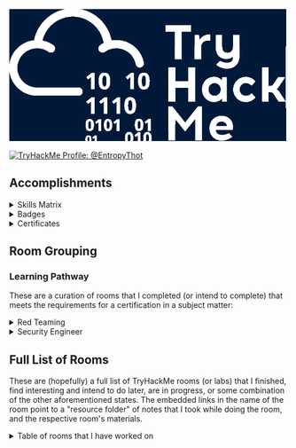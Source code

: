 
<img src="./images/banner.png" width="500px" />

<a href="https://tryhackme.com/p/EntropyThot"><img src="https://tryhackme-badges.s3.amazonaws.com/EntropyThot.png" alt="TryHackMe Profile: @EntropyThot"></a>

## Accomplishments

<details>
<summary>Skills Matrix</summary>

<img width="500px;" alt="skills matrix" src="./images/skills_matrix.png" />
</details>

<details>
<summary>Badges</summary>

<img src="./images/thm_badges.png" width="700px" />
</details>

<details>
<summary>Certificates</summary>

* [Jr Penetration Tester Learning Path](./images/certs/junior-pentest.pdf)

</details>

## Room Grouping

### Learning Pathway

These are a curation of rooms that I completed (or intend to complete) that meets the requirements for a certification in a subject matter:

<details>
<summary>Red Teaming</summary>

* __Red Team Fundamentals:__ Learn the core components of a red team engagement, from threat intelligence to OPSEC and C2s.
    * ~~[Red Team Fundamentals]()~~: Learn about the basics of a red engagement, the main components and stakeholders involved, and how red teaming differs from other cyber security engagements.
    * ~~[Red Team Engagements]()~~: Learn the steps and procedures of a red team engagement, including planning, frameworks, and documentation.
    * ~~[Red Team Threat Intel]()~~: Apply threat intelligence to red team engagements and adversary emulation.
    * ~~[Red Team OPSEC]()~~: Learn how to apply Operations Security (OPSEC) process for Red Teams.
    * ~~[Intro to C2]()~~: Learn the essentials of Command and Control to help you become a better Red Teamer and simplify your next Red Team assessment!
* __Initial Access:__ Explore the different techniques to gain initial access to a target system and network from a Red Teamer’s perspective.
    * ~~[Red Team Recon]()~~: Learn how to use DNS, advanced searching, Recon-ng, and Maltego to collect information about your target.
    * ~~[Weaponization]()~~: Understand and explore common red teaming weaponization techniques. You will learn to build custom payloads using common methods seen in the industry to get initial access.
    * ~~[Password Attacks]()~~: This room introduces the fundamental techniques to perform a successful password attack against various services and scenarios.
    * ~~[Phishing]()~~: Learn what phishing is and why it's important to a red team engagement. You will set up phishing infrastructure, write a convincing phishing email and try to trick your target into opening your email in a real-world simulation.
* __Post Compromise:__ Learn about the steps taken by an attacker right after gaining an initial foothold on a network.
    * ~~[The Lay of the Land]()~~: Learn about and get hands-on with common technologies and security products used in corporate environments; both host and network-based security solutions are covered.
    * ~~[Enumeration]()~~: This room is an introduction to enumeration when approaching an unknown corporate environment.
    * ~~[Windows Privilege Escalation]()~~: Learn the fundamentals of Windows privilege escalation techniques.
    * ~~[Windows Local Persistence]()~~: Learn the most common persistence techniques used on Windows machines.
    * ~~[Lateral Movement and Pivoting]()~~: Learn about common techniques used to move laterally across a Windows network.
    * ~~[Data Exfiltration]()~~: An introduction to Data Exfiltration and Tunneling techniques over various protocols.
* __Host Evasions:__ Understand the techniques behind host-based security and bypass the most common security products in Windows operating systems.
    * ~~[Windows Internals]()~~: Learn and understand the fundamentals of how Windows operates at its core.
    * ~~[Introduction to Windows API]()~~: Learn how to interact with the win32 API and understand its wide range of use cases.
    * ~~[Abusing Windows Internals]()~~: Leverage windows internals components to evade common detection solutions, using modern tool-agnostic approaches.
    * ~~[Introduction to Antivirus]()~~: Understand how antivirus software works and what detection techniques are used to bypass malicious file checks.
    * ~~[AV Evasion: Shellcode]()~~: Learn shellcode encoding, packing, binders, and crypters.
    * ~~[Obfuscation Principles]()~~: Leverage tool-agnostic software obfuscation practices to hide malicious functions and create unique code.
    * ~~[Signature Evasion]()~~: Learn how to break signatures and evade common AV, using modern tool-agnostic approaches.
    * ~~[Bypassing UAC]()~~: Learn common ways to bypass User Account Control (UAC) in Windows hosts.
    * ~~[Runtime Detection Evasion]()~~: Learn how to bypass common runtime detection measures, such as AMSI, using modern tool-agnostic approaches.
    * ~~[Evading Logging and Monitoring]()~~: Learn how to bypass common logging and system monitoring, such as ETW, using modern tool-agnostic approaches.
    * ~~[Living Off the Land]()~~: Learn the essential concept of "Living Off the Land" in Red Team engagements.
* __Network Security Evasion:__ Learn how to bypass and evade different security solutions used in the industry, such as firewalls and IDS/IPS.
    * ~~[Network Security Solutions]()~~: Learn about and experiment with various IDS/IPS evasion techniques, such as protocol and payload manipulation.
    * ~~[Firewalls]()~~: Learn about and experiment with various firewall evasion techniques, such as port hopping and port tunneling.
    * ~~[Sandbox Evasion]()~~: Learn about active defense mechanisms Blue Teamers can deploy to identify adversaries in their environment.
* __Compromising Active Directory:__ Learn and exploit Active Directory networks through core security issues stemming from misconfigurations.
    * ~~[Active Directory Basics]()~~: This room will introduce the basic concepts and functionality provided by Active Directory.
    * ~~[Breaching Active Directory]()~~: This network covers techniques and tools that can be used to acquire that first set of AD credentials that can then be used to enumerate AD.
    * ~~[Enumerating Active Directory]()~~: This room covers various Active Directory enumeration techniques, their use cases as well as drawbacks.
    * ~~[Lateral Movement and Pivoting]()~~: Learn about common techniques used to move laterally across a Windows network.
    * ~~[Exploiting Active Directory]()~~: Learn common AD exploitation techniques that can allow you to reach your goal in an AD environment.
    * ~~[Persisting Active Directory]()~~: Learn about common Active Directory persistence techniques that can be used post-compromise to ensure the blue team will not be able to kick you out during a red team exercise.
    * ~~[Credentials Harvesting]()~~: Apply current authentication models employed in modern environments to a red team approach.
</details>

<details>
<summary>Security Engineer</summary>

* __Introduction to Security Engineering:__ Acquire the foundations for security engineering. Learn about security principles, cryptography fundamentals, and identity management basics.
* __Threats and Risks:__ Understand how security engineers help their organisations to identify threats and risks to better manage them.
* __Network and System Security:__ Explore principles of network & system security, including secure protocols, hardening OS, cloud, and network devices using latest techniques.
* __Software Security:__ Understand how security integrates into the development process of an application, and learn how to mitigate common vulnerabilities in web applications.
* __Managing Incidents:__ Understand how security engineers help their organisations during an incident to reduce the impact of the incident.
</details>

## Full List of Rooms

These are (hopefully) a full list of TryHackMe rooms (or labs) that I finished, find interesting and intend to do later, are in progress, or some combination of the other aforementioned states. The embedded links in the name of the room point to a "resource folder" of notes that I took while doing the room, and the respective room's materials.

<details>
<summary>Table of rooms that I have worked on</summary>

| __Room__ | __Categories/Tags__ | __THM Description__ | __Level__ | __Time Credits (in minutes)__ | __Status__ |
|----------|---------------------|---------------------|-----------|-------------------------------|------------|
| 25 Days of Cyber Security | [todo] | [todo] | Easy | 0 | Completed |
| Abusing Windows Internals | [todo] | [todo] | Hard | 60 | Completed |
| Active Directory Basics | [todo] | [todo] | Easy | 30 | Completed |
| Active Directory Hardening | [todo] | [todo] | Medium | 120 | Completed |
| Active Reconnaissance | [todo] | [todo] | Easy | 60 | Completed |
| Advanced Static Analysis | [todo] | [todo] | Medium | 200 | Completed |
| Advent of Cyber '23 Side Quest | [todo] | [todo] | Info | 60 | In Progress |
| Advent of Cyber 1 [2019] | [todo] | [todo] | Easy | 0 | In Progress |
| Advent of Cyber 2 [2020] | [todo] | [todo] | [todo] | [todo] | [todo] |
| Advent of Cyber 2022 | [todo] | [todo] | [todo] | [todo] | [todo] |
| Advent of Cyber 2023 | [todo] | [todo] | [todo] | [todo] | [todo] |
| Advent of Cyber 3 (2021) | [todo] | [todo] | [todo] | [todo] | [todo] |
| Agent Sudo | [todo] | [todo] | Easy | 0 | Completed |
| Alfred | [todo] | [todo] | Easy | 45 | Completed |
| Android Hacking 101 | [todo] | [todo] | Medium | 0 | Completed |
| Android Malware Analysis | [todo] | [todo] | Easy | 60 | Completed |
| Anthem | [todo] | [todo] | Easy | 0 | Completed |
| Anti-Reverse Engineering | [todo] | [todo] | Medium | 60 | Completed |
| Atlas | [todo] | [todo] | Easy | 45 | Completed |
| Atomic Red Team | [todo] | [todo] | [todo] | [todo] | [todo] |
| AttackerKB | [todo] | [todo] | [todo] | [todo] | [todo] |
| Attacking Kerberos | [todo] | [todo] | [todo] | [todo] | [todo] |
| [Attacktive Directory](./rooms/attacktivedirectory) | Red Teaming, Active Directory, boot2root | 99% of Corporate networks run off of AD. But can you exploit a vulnerable Domain Controller? | Medium | 0 | Completed |
| Auditing and Monitoring | [todo] | [todo] | [todo] | [todo] | [todo] |
| Aurora EDR | [todo] | [todo] | [todo] | [todo] | [todo] |
| Authenticate | [todo] | [todo] | [todo] | [todo] | [todo] |
| Authentication Bypass | [todo] | [todo] | [todo] | [todo] | [todo] |
| Autopsy | [todo] | [todo] | [todo] | [todo] | [todo] |
| AV Evasion: Shellcode | [todo] | [todo] | [todo] | [todo] | [todo] |
| b3dr0ck | [todo] | [todo] | [todo] | [todo] | [todo] |
| Badbyte | [todo] | [todo] | [todo] | [todo] | [todo] |
| Baron Samedit | [todo] | [todo] | [todo] | [todo] | [todo] |
| Bash Scripting | [todo] | [todo] | [todo] | [todo] | [todo] |
| Basic Dynamic Analysis | [todo] | [todo] | Medium | 120 | Completed |
| Basic Malware RE | [todo] | [todo] | [todo] | [todo] | [todo] |
| Basic Pentesting | [todo] | [todo] | [todo] | [todo] | [todo] |
| Basic Static Analysis | [todo] | [todo] | Medium | 120 | Completed |
| Bebop | [todo] | [todo] | [todo] | [todo] | [todo] |
| Become a Hacker | [todo] | [todo] | [todo] | [todo] | [todo] |
| Becoming a First Responder | [todo] | [todo] | [todo] | [todo] | [todo] |
| Blaster | [todo] | [todo] | [todo] | [todo] | [todo] |
| Blue | Windows, Eternal Blue, MS17-010, boot2root, Exploitation | Deploy & hack into a Windows machine, leveraging common misconfigurations issues. | Easy | 30 | Completed | 
| Bolt | [todo] | [todo] | [todo] | [todo] | [todo] |
| Bounty Hacker | [todo] | [todo] | [todo] | [todo] | [todo] |
| Brim | [todo] | [todo] | [todo] | [todo] | [todo] |
| Bulletproof Penguin | [todo] | [todo] | [todo] | [todo] | [todo] |
| Burp Suite | [todo] | [todo] | [todo] | [todo] | [todo] |
| Burp Suite: Extender | [todo] | [todo] | [todo] | [todo] | [todo] |
| Burp Suite: Extensions | [todo] | [todo] | [todo] | [todo] | [todo] |
| Burp Suite: Intruder (2) | [todo] | [todo] | [todo] | [todo] | [todo] |
| Burp Suite: Intruder | [todo] | [todo] | [todo] | [todo] | [todo] |
| Burp Suite: Other Modules (2) | [todo] | [todo] | [todo] | [todo] | [todo] |
| Burp Suite: Other Modules | [todo] | [todo] | [todo] | [todo] | [todo] |
| Burp Suite: Repeater | [todo] | [todo] | [todo] | [todo] | [todo] |
| Burp Suite: The Basics (2) | [todo] | [todo] | [todo] | [todo] | [todo] |
| Burp Suite: The Basics | [todo] | [todo] | [todo] | [todo] | [todo] |
| Bypass Disable Functions | [todo] | [todo] | [todo] | [todo] | [todo] |
| Bypassing UAC | [todo] | [todo] | [todo] | [todo] | [todo] |
| Careers in Cyber | [todo] | [todo] | [todo] | [todo] | [todo] |
| CC: Ghidra | [todo] | [todo] | Easy | 0 | Completed |
| CC: Pen Testing | [todo] | [todo] | [todo] | [todo] | [todo] |
| CI/CD and Build Security | [todo] | [todo] | [todo] | [todo] | [todo] |
| Cloud-based IaC | [todo] | [todo] | [todo] | [todo] | [todo] |
| Command Injection | [todo] | [todo] | Easy | 20 | Completed |
| Common Attacks | [todo] | [todo] | [todo] | [todo] | [todo] |
| Common Linux Privesc | [todo] | [todo] | [todo] | [todo] | [todo] |
| Container Hardening | [todo] | [todo] | Easy | 40 | Completed |
| Container Vulnerabilities | [todo] | [todo] | Easy | 60 | Completed |
| Content Discovery | [todo] | [todo] | [todo] | [todo] | [todo] |
| Content Security Policy | [todo] | [todo] | [todo] | [todo] | [todo] |
| Cross-site Scripting | [todo] | [todo] | [todo] | [todo] | [todo] |
| Crylo | [todo] | [todo] | [todo] | [todo] | [todo] |
| Cryptography for Dummies | [todo] | [todo] | [todo] | [todo] | [todo] |
| CTF collection Vol. 1 | [todo] | [todo] | [todo] | [todo] | [todo] |
| [Custom Alert Rules in Wazuh](./rooms/customalertrulesinwazuh) | DFIR, EDR, Logging | Learn how to create rules in Wazuh for your environment. | [todo] | [todo] | Easy | 60 | Completed |
| CVE-2021-41773/24013 | [todo] | [todo] | Info | 15 | Completed |
| CVE-2022-26923 | [todo] | [todo] | Easy | 60 | In Progress |
| CVE-2023-38408 | [todo] | [todo] | Medium | 60 | In Progress |
| Cyber Kill Chain | [todo] | [todo] | Easy | 45 | Complete |
| Cyber Scotland 2021 | [todo] | [todo] | Easy | 0 | Completed |
| Daily Bugle | [todo] | [todo] | Hard | 0 | Completed |
| DAST | [todo] | [todo] | Medium | 120 | Completed |
| Data Exfiltration | [todo] | [todo] | Hard | 60 | Completed |
| Dependency Management | [todo] | [todo] | [todo] | [todo] | [todo] |
| DFIR: An Introduction | [todo] | [todo] | Easy | 90 | Completed |
| Diamond Model | [todo] | [todo] | [todo] | [todo] | [todo] |
| [Digital Forensics Case B4DM755](./rooms/caseb4dm755) | Case Study, DFIR | Acquire the critical skills of evidence preservation, disk imaging, and artefact analysis for use in court. | Easy | 120 | Completed | 
| Dirty Pipe: CVE-2022-0847 | [todo] | [todo] | [todo] | [todo] | [todo] |
| Dissecting PE Headers | [todo] | [todo] | [todo] | [todo] | [todo] |
| [Dumping Router Firmware](./rooms/rfirmware) | Case Study, Software Forensics, Reverse Engineering | Have you ever been curious about how your router works? What OS it runs? What makes it tick? | Medium | 0 | Completed |
| DLL HIJACKING | [todo] | [todo] | [todo] | [todo] | [todo] |
| DNS in detail | [todo] | [todo] | [todo] | [todo] | [todo] |
| DNS Manipulation | [todo] | [todo] | [todo] | [todo] | [todo] |
| Dunkle Materie | [todo] | [todo] | [todo] | [todo] | [todo] |
| DVWA | [todo] | [todo] | [todo] | [todo] | [todo] |
| Dynamic Analysis: Debugging | [todo] | [todo] | [todo] | [todo] | [todo] |
| Empire | [todo] | [todo] | [todo] | [todo] | [todo] |
| Encryption – Crypto 101 | [todo] | [todo] | [todo] | [todo] | [todo] |
| Enumeration | [todo] | [todo] | [todo] | [todo] | [todo] |
| [Eradication & Remediation](./rooms/eradicationandremediation) | DFIR, Methodology | A look into the fourth phase of the Incident Response framework: Eradication, Remediation, and Recovery. | Easy | 60 | Completed | 
| Evading Logging and Monitoring | [todo] | [todo] | [todo] | [todo] | [todo] |
| Eviction | [todo] | [todo] | [todo] | [todo] | [todo] |
| Exploit Vulnerabilities | [todo] | [todo] | [todo] | [todo] | [todo] |
| Extending Your Network | [todo] | [todo] | [todo] | [todo] | [todo] |
| ffuf | [todo] | [todo] | [todo] | [todo] | [todo] |
| File Inclusion | [todo] | [todo] | [todo] | [todo] | [todo] |
| Fire Inclusion, Path Traversal | [todo] | [todo] | [todo] | [todo] | [todo] |
| Firewalls | [todo] | [todo] | [todo] | [todo] | [todo] |
| Follina MSDT | [todo] | [todo] | [todo] | [todo] | [todo] |
| Game Zone | [todo] | [todo] | [todo] | [todo] | [todo] |
| Geolocating Images | [todo] | [todo] | [todo] | [todo] | [todo] |
| Getting Started | [todo] | [todo] | [todo] | [todo] | [todo] |
| Google Dorking | [todo] | [todo] | [todo] | [todo] | [todo] |
| Governance & Regulation | [todo] | [todo] | [todo] | [todo] | [todo] |
| Hacking with PowerShell | [todo] | [todo] | [todo] | [todo] | [todo] |
| [HackPark](./rooms/hackpark) | boot2root, Exploitation, Case Study | Bruteforce a websites login with Hydra, identify and use a public exploit then escalate your privileges on this Windows machine! | Medium | 0 | Completed |
| Hardening Basics Part 1 | [todo] | [todo] | [todo] | [todo] | [todo] |
| Hardening Basics Part 2 | [todo] | [todo] | [todo] | [todo] | [todo] |
| Hashing – Crypto 101 | [todo] | [todo] | [todo] | [todo] | [todo] |
| HeartBleed | CTF, Metasploit, Exploitation, Crypto | SSL issues are still lurking in the wild! Can you exploit this web servers OpenSSL? | Easy | 60 | Completed |
| History of Malware | [todo] | [todo] | [todo] | [todo] | [todo] |
| How to use TryHackMe | [todo] | [todo] | [todo] | [todo] | [todo] |
| How websites work | [todo] | [todo] | [todo] | [todo] | [todo] |
| HTTP Request Smuggling | [todo] | [todo] | [todo] | [todo] | [todo] |
| Hunt Me I: Payment Collectors | [todo] | [todo] | [todo] | [todo] | [todo] |
| Hydra | [todo] | [todo] | [todo] | [todo] | [todo] |
| Ice | [todo] | [todo] | [todo] | [todo] | [todo] |
| IDE | [todo] | [todo] | [todo] | [todo] | [todo] |
| [Identification & Scoping](./rooms/identificationandscoping) | Help Desk, Blue Teaming, DFIR | A look into the second phase of the Incident Response Framework, Identification & Scoping. | Medium | 60 | Completed | 
| Identity and Access Management | [todo] | [todo] | [todo] | [todo] | [todo] |
| IDOR | [todo] | [todo] | [todo] | [todo] | [todo] |
| Incident handling with Splunk | [todo] | [todo] | [todo] | [todo] | [todo] |
| Injection | [todo] | [todo] | [todo] | [todo] | [todo] |
| Intro PoC Scripting | [todo] | [todo] | [todo] | [todo] | [todo] |
| Intro to C2 | [todo] | [todo] | [todo] | [todo] | [todo] |
| Intro to Cloud Security | [todo] | [todo] | [todo] | [todo] | [todo] |
| Intro to Containerisation | [todo] | [todo] | [todo] | [todo] | [todo] |
| Intro to Cyber Threat Intel | [todo] | [todo] | [todo] | [todo] | [todo] |
| Intro to Defensive Security | [todo] | [todo] | [todo] | [todo] | [todo] |
| Intro to Detection Engineering | [todo] | [todo] | [todo] | [todo] | [todo] |
| Intro to Digital Forensics | [todo] | [todo] | [todo] | [todo] | [todo] |
| Intro to Docker | [todo] | [todo] | [todo] | [todo] | [todo] |
| Intro to Endpoint Security | [todo] | [todo] | [todo] | [todo] | [todo] |
| Intro to IaC | [todo] | [todo] | [todo] | [todo] | [todo] |
| Intro to IoT Pentesting | [todo] | [todo] | [todo] | [todo] | [todo] |
| Intro to IR and IM | [todo] | [todo] | [todo] | [todo] | [todo] |
| Intro to ISAC | [todo] | [todo] | [todo] | [todo] | [todo] |
| Intro to Kubernetes | [todo] | [todo] | [todo] | [todo] | [todo] |
| Intro to LAN | [todo] | [todo] | [todo] | [todo] | [todo] |
| Intro to Log Analysis | [todo] | [todo] | [todo] | [todo] | [todo] |
| Intro to Logs | [todo] | [todo] | [todo] | [todo] | [todo] |
| Intro to Malware Analysis | [todo] | [todo] | [todo] | [todo] | [todo] |
| Intro to Offensive Security | [todo] | [todo] | [todo] | [todo] | [todo] |
| Intro to Pipeline Automation | [todo] | [todo] | [todo] | [todo] | [todo] |
| Intro To Pwntools | [todo] | [todo] | [todo] | [todo] | [todo] |
| Intro to SSRF | [todo] | [todo] | [todo] | [todo] | [todo] |
| Intro to Threat Emulation | [todo] | [todo] | [todo] | [todo] | [todo] |
| Intro to Windows | [todo] | [todo] | [todo] | [todo] | [todo] |
| Intro to x86-64 | [todo] | [todo] | [todo] | [todo] | [todo] |
| Introduction to Antivirus | [todo] | [todo] | [todo] | [todo] | [todo] |
| Introduction to Cryptography | [todo] | [todo] | [todo] | [todo] | [todo] |
| Introduction to DevSecOps | [todo] | [todo] | [todo] | [todo] | [todo] |
| Introduction to Django | [todo] | [todo] | Easy | 0 | Completed |
| Introduction to Flask | [todo] | [todo] | [todo] | [todo] | [todo] |
| Introduction to OWASP ZAP | [todo] | [todo] | [todo] | [todo] | [todo] |
| Introduction to SIEM | [todo] | [todo] | Easy | 120 | Completed |
| Introduction to Windows API | [todo] | [todo] | Easy | 60 | Completed |
| Introductory Networking | [todo] | [todo] | Easy | 20 | Completed |
| Introductory Researching | [todo] | [todo] | Easy | 0 | Completed |
| [Intrusion Detection](./rooms/idsevasion) | [todo] | [todo] | Medium | 60 | Completed |
| Investigating Windows | DFIR, Case Study, Windows, RDP | A windows machine has been hacked, its your job to go investigate this windows machine and find clues to what the hacker might have done. | Easy | 0 | Completed |
| Investigating Windows 2.0 | [todo] | [todo] | [todo] | [todo] | [todo] |
| Investigating with ELK 101 | [todo] | [todo] | Medium | 180 | In Progress |
| [iOS Forensics](./rooms/iosforensics) | Methodology, Toolkits, DFIR | Learn about the data acquisition techniques and tools used in iOS device digital forensics! | Easy | 0 | Completed |
| ISO27001 | [todo] | [todo] | Easy | 0 | Completed |
| [JavaScript Basics](./rooms/javascriptbasics) | Programming | Learn JavaScript, the high-level, multi-paradigm language of the web. | Easy | 0 | Completed |
| John The Ripper | [todo] | [todo] | Easy | 60 | Completed |
| Junior Security Analyst Intro | [todo] | [todo] | Easy | 15 | Completed |
| Jupyter 101 | [todo] | [todo] | Easy | 0 | Completed |
| [JVM Reverse Engineering](./rooms/jvmreverseengineering) | Java, Reverse Engineering, Case Study | Learn JavaScript, the high-level, multi-paradigm language of the web. | Medium | 0 | In Progress |
| KaffeeSec – SoMeSINT | [todo] | [todo] | Medium | 0 | Completed |
| Kali Machine | Basics | Access your own Kali Machine | [todo] | 30 | Completed |
| KAPE | [todo] | [todo] | [todo] | [todo] | [todo] |
| Kenobi | [todo] | [todo] | [todo] | [todo] | [todo] |
| LazyAdmin | [todo] | [todo] | Easy | 0 | Completed |
| Learn & win prizes - Fall 2022 | [todo] | [todo] | [todo] | [todo] | [todo] |
| Learn and win prizes #2 | [todo] | [todo] | [todo] | [todo] | [todo] |
| Learn and win prizes | [todo] | [todo] | [todo] | [todo] | [todo] |
| Learn Rust | [todo] | [todo] | [todo] | [todo] | [todo] |
| Learning Cyber Security | [todo] | [todo] | [todo] | [todo] | [todo] |
| Lessons Learned | [todo] | [todo] | [todo] | [todo] | [todo] |
| LFI | [todo] | [todo] | [todo] | [todo] | [todo] |
| LFI Basics | [todo] | [todo] | [todo] | [todo] | [todo] |
| Linux Agency | [todo] | [todo] | [todo] | [todo] | [todo] |
| Linux Backdoors | [todo] | [todo] | [todo] | [todo] | [todo] |
| [Linux File System Analysis](./rooms/linuxfilesystemanalysis) | Methodology, Toolkits, DFIR | Perform real-time file system analysis on a Linux system to identify an attacker's artefacts. | Easy | 60 | Completed | 
| Linux Forensics | [todo] | [todo] | [todo] | [todo] | [todo] |
| Linux Function Hooking | [todo] | [todo] | Medium | 0 | Completed |
| Linux Fundamentals Part 1 | [todo] | [todo] | Info | 10 | Completed |
| Linux Fundamentals Part 2 | [todo] | [todo] | Info | 20 | Completed |
| Linux Fundamentals Part 3 | [todo] | [todo] | Info | 18 | Completed |
| Linux PrivEsc | [todo] | [todo] | Medium | 0 | Completed |
| Linux PrivEsc Arena | [todo] | [todo] | Medium | 0 | Completed |
| Linux Privilege Escalation | [todo] | [todo] | Medium | 50 | Completed |
| Linux Server Forensics | [todo] | [todo] | Medium | 0 | Completed |
| Linux Strength Training | [todo] | [todo] | Easy | 0 | Completed |
| Linux System Hardening | [todo] | [todo] | Medium | 120 | Completed |
| Linux: Local Enumeration | [todo] | [todo] | Easy | 0 | Completed |
| Living Off the Land | [todo] | [todo] | Medium | 60 | Completed |
| LocalPotato | [todo] | [todo] | Medium | 30 | In Progress |
| Log Operations | [todo] | [todo] | Easy | 60 | Completed |
| Log Universe | [todo] | [todo] | Easy | 60 | In Progress |
| Logging for Accountability | [todo] | [todo] | Easy | 60 | Completed |
| MAL: Malware Introductory | [todo] | [todo] | Easy | 0 | Completed |
| MAL: REMnux – The Redux | [todo] | [todo] | Easy | 0 | Completed |
| MAL: Researching | [todo] | [todo] | Easy | 0 | Completed |
| MAL: Strings | [todo] | [todo] | Easy | 0 | Completed |
| MalDoc: Static Analysis | [todo] | [todo] | [todo] | [todo] | [todo] |
| Metasploit | [todo] | [todo] | [todo] | [todo] | [todo] |
| Metasploit: Exploitation | [todo] | [todo] | [todo] | [todo] | [todo] |
| Metasploit: Introduction | [todo] | [todo] | [todo] | [todo] | [todo] |
| Metasploit: Meterpreter | [todo] | [todo] | [todo] | [todo] | [todo] |
| Microsoft Windows Hardening | [todo] | [todo] | [todo] | [todo] | [todo] |
| MISP | [todo] | [todo] | [todo] | [todo] | [todo] |
| MITRE | [todo] | [todo] | [todo] | [todo] | [todo] |
| Mobile Malware Analysis | [todo] | [todo] | [todo] | [todo] | [todo] |
| Mother's Secret | [todo] | [todo] | [todo] | [todo] | [todo] |
| Nessus | [todo] | [todo] | [todo] | [todo] | [todo] |
| Net Sec Challenge | [todo] | [todo] | [todo] | [todo] | [todo] |
| Network Device Hardening | [todo] | [todo] | Medium | 180 | Completed |
| Network Security | [todo] | [todo] | [todo] | [todo] | [todo] |
| Network Security Protocols | [todo] | [todo] | Medium | 180 | Completed |
| Network Security Solutions | [todo] | [todo] | Medium | 120 | Completed |
| Network Services | [todo] | [todo] | Easy | 60 | Completed |
| Network Services 2 | [todo] | [todo] | Easy | 60 | Completed |
| Networking | [todo] | [todo] | Easy | 0 | Completed |
| NetworkMiner | [todo] | [todo] | Easy | 60 | Completed |
| NIS – Linux Part I | [todo] | [todo] | [todo] | [todo] | [todo] |
| Nmap | [todo] | [todo] | [todo] | [todo] | [todo] |
| Nmap Advanced Port Scans | [todo] | [todo] | [todo] | [todo] | [todo] |
| Nmap Basic Port Scans | [todo] | [todo] | [todo] | [todo] | [todo] |
| Nmap Live Host Discovery | [todo] | [todo] | [todo] | [todo] | [todo] |
| Nmap Post Port Scans | [todo] | [todo] | [todo] | [todo] | [todo] |
| NoSQL injection Basics | [todo] | [todo] | [todo] | [todo] | [todo] |
| Obfuscation Principles | [todo] | [todo] | [todo] | [todo] | [todo] |
| OhShint | [todo] | [todo] | [todo] | [todo] | [todo] |
| On-Premises IaC | [todo] | [todo] | [todo] | [todo] | [todo] |
| OpenCTI | [todo] | [todo] | [todo] | [todo] | [todo] |
| OpenVAS | [todo] | [todo] | [todo] | [todo] | [todo] |
| OpenVPN | [todo] | [todo] | Easy | 0 | Completed |
| Operating System Security | [todo] | [todo] | Easy | 60 | Completed |
| OSI Model | [todo] | [todo] | Info | 30 | Completed |
| Osquery: The Basics | [todo] | [todo] | Easy | 120 | Completed |
| OverlayFS – CVE-2021-3493 | [todo] | [todo] | Info | 0 | Completed |
| Overpass | [todo] | [todo] | [todo] | [todo] | [todo] |
| OWASP API Security Top 10 - 1 | [todo] | [todo] | Medium | 180 | Completed |
| OWASP API Security Top 10 - 2 | [todo] | [todo] | Medium | 180 | Completed |
| OWASP Broken Access Control | [todo] | [todo] | Easy | 30 | Completed |
| OWASP Juice Shop | [todo] | [todo] | [todo] | [todo] | [todo] |
| OWASP Top 10 - 2021 | [todo] | [todo] | [todo] | [todo] | [todo] |
| OWASP Top 10 | [todo] | [todo] | [todo] | [todo] | [todo] |
| Packet & Frames | [todo] | [todo] | [todo] | [todo] | [todo] |
| ParrotPost: Phishing Analysis | [todo] | [todo] | [todo] | [todo] | [todo] |
| Passive Reconnaissance | [todo] | [todo] | [todo] | [todo] | [todo] |
| Pentesting Fundamentals | [todo] | [todo] | [todo] | [todo] | [todo] |
| Phishing | [todo] | [todo] | [todo] | [todo] | [todo] |
| Phishing Analysis Fundamentals | [todo] | [todo] | [todo] | [todo] | [todo] |
| Phishing Analysis Tools | [todo] | [todo] | [todo] | [todo] | [todo] |
| Phishing Emails in Action | [todo] | [todo] | [todo] | [todo] | [todo] |
| [Phishing: HiddenEye](./rooms/phishinghiddeneye) | Toolkit, Red Teaming | This tool helps you create a phishing page for sites such as Gmail, Snapchat, et cetera. Discussion of the difference between legit and fake site. | Easy | 0 | Completed |
| Phishing Prevention | [todo] | [todo] | [todo] | [todo] | [todo] |
| Physical Security Intro | [todo] | [todo] | [todo] | [todo] | [todo] |
| Pickle Rick | CTF, Case Study, boot2root, dirbuster, Linux | A Rick and Morty CTF. Help turn Rick back into a human! | Easy | 0 | In Progress |
| Polkit: CVE-2021-3560 | [todo] | [todo] | [todo] | [todo] | [todo] |
| PowerShell for Pentesters | [todo] | [todo] | Medium | 20 | Completed |
| Preparation | [todo] | [todo] | Easy | 60 | Completed |
| Principles of Security | [todo] | [todo] | Info | 30 | Completed |
| Printer Hacking 101 | [todo] | [todo] | Easy | 0 | In Progress |
| PrintNightmare | [todo] | [todo] | Medium | 30 | Completed |
| Protocols and Servers | [todo] | [todo] | Easy | 100 | Completed |
| Protocols and Servers 2 | [todo] | [todo] | Medium | 100 | Completed |
| Putting it all together | [todo] | [todo] | Easy | 15 | Completed |
| Pwnkit: CVE-2021-4034 | [todo] | [todo] | Info | 15 | Completed |
| Pyramid of Pain | [todo] | [todo] | Easy | 30 | Completed |
| Python Basics | [todo] | [todo] | Info | 80 | Completed |
| Python for Pentesters | [todo] | [todo] | Easy | 30 | Completed |
| Red Team Engagements | [todo] | [todo] | Easy | 90 | Completed |
| Red Team Fundamentals | [todo] | [todo] | Easy | 20 | Completed |
| Red Team OPSEC | [todo] | [todo] | Medium | 90 | Completed |
| Red Team Recon | [todo] | [todo] | Easy | 120 | Completed |
| Red Team Threat Intel | [todo] | [todo] | Medium | 60 | Completed |
| Redline | [todo] | [todo] | Medium | 30 | Completed |
| Registry Persistence Detection | [todo] | [todo] | Easy | 60 | Completed |
| Regular expressions | [todo] | [todo] | Medium | 0 | Completed |
| Remux The Tmux | [todo] | [todo] | Info | 30 | Completed |
| REvil Corp | [todo] | [todo] | Medium | 45 | In Progress |
| Risk Management | [todo] | [todo] | Easy | 90 | Completed |
| Rootme | [todo] | [todo] | Easy | 0 | Completed |
| Runtime Detection Evasion | [todo] | [todo] | Hard | 60 | Completed |
| RustScan | [todo] | [todo] | Easy | 0 | Completed |
| Sakura Room | [todo] | [todo] | Easy | 0 | Completed |
| Sandbox Evasion | [todo] | [todo] | Hard | 180 | In Progress |
| SAST | [todo] | [todo] | Medium | 30 | Completed |
| SDLC | [todo] | [todo] | Easy | 120 | Completed |
| Secure Network Architecture | [todo] | [todo] | Medium | 60 | Completed |
| Security Awareness | [todo] | [todo] | Info | 30 | Completed |
| Security Engineer Intro | [todo] | [todo] | Info | 60 | Completed |
| Security Operations | [todo] | [todo] | [todo] | 60 | Completed |
| Security Principles | [todo] | [todo] | Easy | 90 | Completed |
| [Servidae: Log Analysis in ELK](./rooms/servidae) | Log Analysis, DFIR, Blue Teaming, Toolkit | Analyze the logs of an affected workstation to determine the attacker's indicators of compromise. | Easy | 60 | Completed | 
| Shodan.io | [todo] | [todo] | [todo] | [todo] | [todo] |
| Sigma | [todo] | [todo] | Medium | 60 | In Progress |
| Signature Evasion | [todo] | [todo] | Medium | 60 | In Progress |
| Simple CTF | [todo] | [todo] | Easy | 0 | Completed |
| Skynet | [todo] | [todo] | Easy | 0 | Completed |
| Snort | [todo] | [todo] | Medium | 120 | Completed |
| [Snort Challenge - The Basics](./rooms/snortchallenges1) | Blue Teaming, Detection Engineering, Network Analysis, Case Study | Put your snort skills into practice and write snort rules to analyse live capture network traffic. | Medium | 90 | In Progress |
| SOAR | [todo] | [todo] | Medium | 60 | Completed |
| Solar, exploiting log4j | [todo] | [todo] | Medium | 60 | In Progress |
| Splunk 101 | [todo] | [todo] | Easy | 30 | Completed |
| Splunk 2 | [todo] | [todo] | Medium | 45 | In Progress |
| Splunk: Basics | [todo] | [todo] | Easy | 30 | Completed |
| Spring4Shell: CVE-2022-22965 | [todo] | [todo] | Info | 20 | Completed |
| SQL Injection | [todo] | [todo] | Medium | 30 | Completed |
| SQL Injection Lab | [todo] | [todo] | Easy | 0 | In Progress |
| SQLMAP | [todo] | [todo] | Easy | 30 | Completed |
| SSDLC | [todo] | [todo] | Medium | 120 | Completed |
| SSRF | [todo] | [todo] | Medium | 60 | Completed |
| Starting Out in Cyber Sec | [todo] | [todo] | Easy | 0 | Completed |
| Steel Mountain | [todo] | [todo] | Easy | 0 | Completed |
| Subdomain Enumeration | [todo] | [todo] | Easy | 30 | Completed |
| Sublist3r | [todo] | [todo] | Easy | 0 | Completed |
| Sudo Buffer Overflow | [todo] | [todo] | Info | 0 | Completed |
| Sudo Security Bypass | [todo] | [todo] | Info | 0 | Completed |
| Sysinternals | [todo] | [todo] | Easy | 90 | Completed |
| Sysmon | [todo] | [todo] | Easy | 120 | Completed |
| Tardigrade | [todo] | [todo] | Medium | 120 | In Progress |
| The find command | [todo] | [todo] | Easy | 0 | Completed |
| The Greenholt Phish | [todo] | [todo] | Easy | 30 | Completed |
| The Hacker Methodology | [todo] | [todo] | Easy | 0 | Completed |
| The Lay of the Land | [todo] | [todo] | Easy | 60 | Completed |
| TheHive Project | [todo] | [todo] | Medium | 45 | Completed |
| Threat Hunting: Foothold | [todo] | [todo] | Medium | 120 | In Progress |
| Threat Hunting: Introduction | [todo] | [todo] | Easy | 45 | Completed |
| Threat Intel & Containment | [todo] | [todo] | Easy | 30 | Completed |
| Threat Intelligence Tools | [todo] | [todo] | Easy | 60 | Completed |
| Threat Modelling | [todo] | [todo] | Medium | 60 | Completed |
| tmux | [todo] | [todo] | Easy | 20 | Completed |
| ToolsRUs | Dirbuster, nikto, Metasploit, hydra, boot2root | Practise using tools such as dirbuster, hydra, nmap, nikto and metasploit | Easy | 0 | Completed | 
| Tor | [todo] | [todo] | Easy | 0 | Completed |
| Traffic Analysis Essentials | [todo] | [todo] | Easy | 30 | Completed |
| Traverse | [todo] | [todo] | Easy | 120 | Completed |
| Trooper | [todo] | [todo] | Easy | 60 | Completed |
| [TShark](./rooms/tshark) | Network Analysis, Utility | Learn how to use TShark to accelerate your pcap analysis! | Medium | 60 | Completed |
| Tutorial | [todo] | [todo] | Easy | 50 | Completed |
| Unified Kill Chain | [todo] | [todo] | Easy | 40 | Completed |
| Upload Vulnerabilities | [todo] | [todo] | Easy | 0 | In Progress |
| Velociraptor | [todo] | [todo] | Medium | 30 | In Progress |
| Virtualization and Containers | [todo] | [todo] | Easy | 60 | Completed |
| Volatility | [todo] | [todo] | Easy | 30 | In Progress |
| Volatility (2) | [todo] | [todo] | Medium | 60 | Completed |
| Vulnerabilities 101 | [todo] | [todo] | Easy | 20 | Completed |
| Vulnerability Capstone | [todo] | [todo] | Easy | 20 | Completed |
| Vulnerability Management | [todo] | [todo] | Medium | 240 | Completed |
| Vulnversity | [todo] | [todo] | Easy | 0 | Completed |
| Walking An Application | [todo] | [todo] | Easy | 35 | Completed |
| [Wazuh](./rooms/wazuhct) | Sysadmin, EDR, Logging | Wazuh is a free, open source and enterprise-ready security monitoring solution for threat detection, integrity monitoring. | Medium | 160 | Completed |
| Weaponization | [todo] | [todo] | Medium | 120 | Completed |
| Weaponizing Vulnerabilities | [todo] | [todo] | Medium | 120 | Completed |
| Web Application Security | [todo] | [todo] | Easy | 90 | Completed |
| Web Enumeration | [todo] | [todo] | Easy | 0 | Completed |
| Web Fundamentals | [todo] | [todo] | Easy | 30 | Completed |
| Web Scanning | [todo] | [todo] | Easy | 0 | Completed |
| WebOSINT | [todo] | [todo] | Easy | 0 | Completed |
| Welcome | [todo] | [todo] | Easy | 0 | Completed |
| What is Networking? | [todo] | [todo] | Info | 30 | Completed |
| What the Shell? | [todo] | [todo] | Easy | 0 | Completed |
| Wifi Hacking 101 | [todo] | [todo] | Easy | 0 | Completed |
| Win Prizes and Learn - 2023! | [todo] | [todo] | Info | 5 | Completed |
| Windows Base | [todo] | [todo] | Easy | 0 | Completed |
| Windows Event Logs | [todo] | [todo] | Medium | 60 | Completed |
| Windows Forensics 1 | [todo] | [todo] | Medium | 60 | Completed |
| Windows Forensics 2 | [todo] | [todo] | Medium | 70 | Completed |
| Windows Fundamentals 1 | [todo] | [todo] | Info | 30 | Completed |
| Windows Fundamentals 2 | [todo] | [todo] | Info | 30 | Completed |
| Windows Fundamentals 3 | [todo] | [todo] | Info | 30 | Completed |
| Windows Internals | [todo] | [todo] | Medium | 60 | Completed |
| Windows Local Persistence | [todo] | [todo] | Medium | 120 | Completed |
| Windows PrivEsc | [todo] | [todo] | Medium | 0 | Completed |
| Windows PrivEsc Arena | [todo] | [todo] | Medium | 0 | Completed |
| Windows Privilege Escalation | [todo] | [todo] | Medium | 60 | Completed |
| Windows Reversing Intro | [todo] | [todo] | Medium | 60 | Completed |
| Windows x64 Assembly | [todo] | [todo] | Medium | 25 | Completed |
| Wireshark 101 | [todo] | [todo] | Easy | 60 | Completed |
| Wireshark: Packet Operations | [todo] | [todo] | Easy | 60 | Completed |
| Wireshark: The Basics | [todo] | [todo] | Easy | 60 | Completed |
| Wireshark: Traffic Analysis | [todo] | [todo] | Medium | 120 | Completed |
| x86 Assembly Crash Course | [todo] | [todo] | Medium | 120 | Completed |
| Yara | [todo] | [todo] | Easy | 120 | Completed |
| Zeek | [todo] | [todo] | Medium | 120 | Completed |
| Zero Logon | [todo] | [todo] | Hard | 30 | In Progress |

</details>

